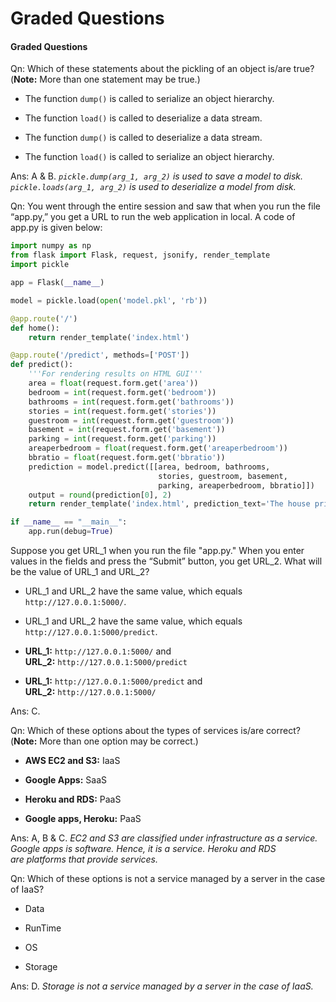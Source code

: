 # Graded Questions

#### Graded Questions

Qn: Which of these statements about the pickling of an object is/are true? (**Note:** More than one statement may be true.)

- The function `dump()` is called to serialize an object hierarchy.

- The function `load()` is called to deserialize a data stream.

- The function `dump()` is called to deserialize a data stream.

- The function `load()` is called to serialize an object hierarchy.

Ans: A & B. *`pickle.dump(arg_1, arg_2)` is used to save a model to disk. `pickle.loads(arg_1, arg_2)` is used to deserialize a model from disk.*

Qn: You went through the entire session and saw that when you run the file “app.py,” you get a URL to run the web application in local. A code of app.py is given below:

```python
import numpy as np 
from flask import Flask, request, jsonify, render_template 
import pickle 

app = Flask(__name__) 

model = pickle.load(open('model.pkl', 'rb'))

@app.route('/') 
def home(): 
    return render_template('index.html')   

@app.route('/predict', methods=['POST']) 
def predict():
    '''For rendering results on HTML GUI'''
    area = float(request.form.get('area'))
    bedroom = int(request.form.get('bedroom'))
    bathrooms = int(request.form.get('bathrooms'))
    stories = int(request.form.get('stories'))
    guestroom = int(request.form.get('guestroom'))
    basement = int(request.form.get('basement'))
    parking = int(request.form.get('parking'))
    areaperbedroom = float(request.form.get('areaperbedroom'))
    bbratio = float(request.form.get('bbratio'))
    prediction = model.predict([[area, bedroom, bathrooms, 
							     stories, guestroom, basement, 
							     parking, areaperbedroom, bbratio]])
    output = round(prediction[0], 2)
    return render_template('index.html', prediction_text='The house price predicted is Rupees {}'.format(output))   

if __name__ == "__main__":
    app.run(debug=True)

```

Suppose you get URL_1 when you run the file "app.py." When you enter values in the fields and press the “Submit” button, you get URL_2. What will be the value of URL_1 and URL_2?

- URL_1 and URL_2 have the same value, which equals `http://127.0.0.1:5000/`.

- URL_1 and URL_2 have the same value, which equals `http://127.0.0.1:5000/predict`.

- **URL_1:** `http://127.0.0.1:5000/`  and **URL_2:** `http://127.0.0.1:5000/predict`

- **URL_1:** `http://127.0.0.1:5000/predict` and **URL_2:** `http://127.0.0.1:5000/`

Ans: C.

Qn: Which of these options about the types of services is/are correct? (**Note:** More than one option may be correct.)

- **AWS EC2 and S3:** IaaS

- **Google Apps:** SaaS

- **Heroku and RDS:** PaaS

- **Google apps, Heroku:** PaaS

Ans: A, B & C. *EC2 and S3 are classified under infrastructure as a service. Google apps is software. Hence, it is a service. Heroku and RDS are platforms that provide services.*

Qn: Which of these options is not a service managed by a server in the case of IaaS?

- Data

- RunTime

- OS

- Storage

Ans: D. *Storage is not a service managed by a server in the case of IaaS.*
